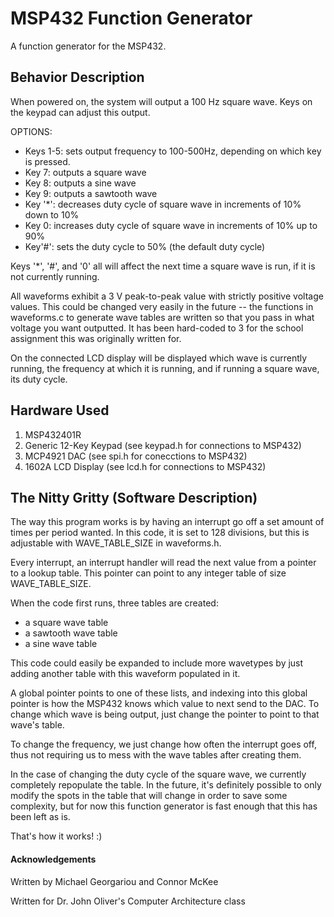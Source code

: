 # MSP432 Function Generator
A function generator for the MSP432.

## Behavior Description
When powered on, the system will output a 100 Hz square wave. Keys on the keypad can adjust this output.

OPTIONS:
- Keys 1-5: sets output frequency to 100-500Hz, depending on which key is pressed.
- Key 7: outputs a square wave
- Key 8: outputs a sine wave
- Key 9: outputs a sawtooth wave
- Key '\*': decreases duty cycle of square wave in increments of 10% down to 10%
- Key 0: increases duty cycle of square wave in increments of 10% up to 90%
- Key'#': sets the duty cycle to 50% (the default duty cycle)

Keys '\*', '#', and '0' all will affect the next time a square wave is run, if it is not currently running.

All waveforms exhibit a 3 V peak-to-peak value with strictly positive voltage values. This could be changed very easily in the future -- the functions in waveforms.c to generate wave tables are written so that you pass in what voltage you want outputted. It has been hard-coded to 3 for the school assignment this was originally written for.

On the connected LCD display will be displayed which wave is currently running, the frequency at which it is running, and if running a square wave, its duty cycle.

## Hardware Used
1. MSP432401R
2. Generic 12-Key Keypad (see keypad.h for connections to MSP432)
3. MCP4921 DAC (see spi.h for conecctions to MSP432)
4. 1602A LCD Display (see lcd.h for connections to MSP432)

## The Nitty Gritty (Software Description)
The way this program works is by having an interrupt go off a set amount of times per period wanted. In this code, it is set to 128 divisions, but this is adjustable with WAVE_TABLE_SIZE in waveforms.h.

Every interrupt, an interrupt handler will read the next value from a pointer to a lookup table. This pointer can point to any integer table of size WAVE_TABLE_SIZE.

When the code first runs, three tables are created:
- a square wave table
- a sawtooth wave table
- a sine wave table

This code could easily be expanded to include more wavetypes by just adding another table with this waveform populated in it.

A global pointer points to one of these lists, and indexing into this global pointer is how the MSP432 knows which value to next send to the DAC. To change which wave is being output, just change the pointer to point to that wave's table.

To change the frequency, we just change how often the interrupt goes off, thus not requiring us to mess with the wave tables after creating them.

In the case of changing the duty cycle of the square wave, we currently completely repopulate the table. In the future, it's definitely possible to only modify the spots in the table that will change in order to save some complexity, but for now this function generator is fast enough that this has been left as is.

That's how it works! :)

#### Acknowledgements
Written by Michael Georgariou and Connor McKee

Written for Dr. John Oliver's Computer Architecture class
